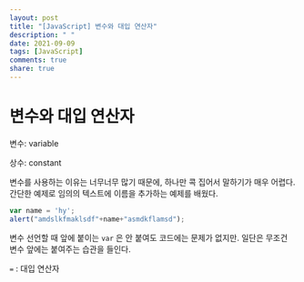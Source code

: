 ```yaml
---
layout: post
title: "[JavaScript] 변수와 대입 연산자"
description: " "
date: 2021-09-09
tags: [JavaScript]
comments: true
share: true
---
```


# **변수와 대입 연산자**

변수: variable

상수: constant

변수를 사용하는 이유는 너무너무 많기 때문에, 하나만 콕 집어서 말하기가 매우 어렵다. 간단한 예제로 임의의 텍스트에 이름을 추가하는 예제를 배웠다.

```jsx
var name = 'hy';
alert("amdslkfmaklsdf"+name+"asmdkflamsd");
```

변수 선언할 때 앞에 붙이는 `var` 은 안 붙여도 코드에는 문제가 없지만. 일단은 무조건 변수 앞에는 붙여주는 습관을 들인다.

`=` : 대입 연산자